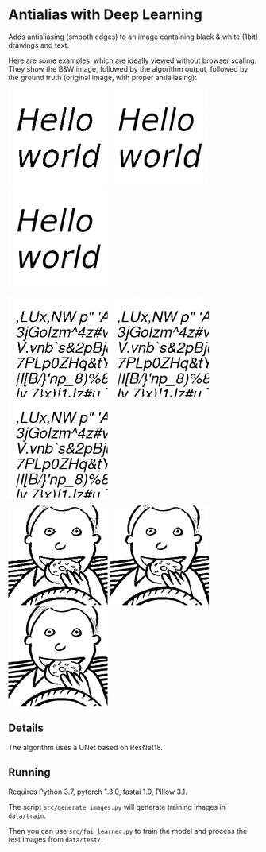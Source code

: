 # Antialias with Deep Learning

Adds antialiasing (smooth edges) to an image containing black & white (1bit) drawings and text.

Here are some examples, which are ideally viewed without browser scaling. They show the B&W image, followed by the algorithm output, followed by the ground truth (original image, with proper antialiasing):

![Input](https://github.com/radu-b/dl-antialiasing/raw/master/data/test/x/12.png)
![Output](https://github.com/radu-b/dl-antialiasing/raw/master/data/test/y_hat/12.png)
![Truth](https://github.com/radu-b/dl-antialiasing/raw/master/data/test/y/12.png)

![Input](https://github.com/radu-b/dl-antialiasing/raw/master/data/test/x/6.png)
![Output](https://github.com/radu-b/dl-antialiasing/raw/master/data/test/y_hat/6.png)
![Truth](https://github.com/radu-b/dl-antialiasing/raw/master/data/test/y/6.png)

![Input](https://github.com/radu-b/dl-antialiasing/raw/master/data/test/x/11.png)
![Output](https://github.com/radu-b/dl-antialiasing/raw/master/data/test/y_hat/11.png)
![Truth](https://github.com/radu-b/dl-antialiasing/raw/master/data/test/y/11.png)

## Details

The algorithm uses a UNet based on ResNet18.

## Running

Requires Python 3.7, pytorch 1.3.0, fastai 1.0, Pillow 3.1.

The script `src/generate_images.py` will generate training images in `data/train`.

Then you can use `src/fai_learner.py` to train the model and process the test images from `data/test/`.
